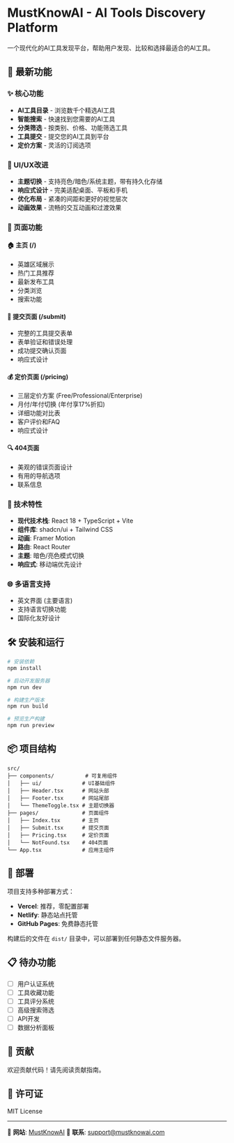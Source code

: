 # MustKnowAI - AI Tools Discovery Platform

一个现代化的AI工具发现平台，帮助用户发现、比较和选择最适合的AI工具。

## 🚀 最新功能

### ✨ 核心功能
- **AI工具目录** - 浏览数千个精选AI工具
- **智能搜索** - 快速找到您需要的AI工具
- **分类筛选** - 按类别、价格、功能筛选工具
- **工具提交** - 提交您的AI工具到平台
- **定价方案** - 灵活的订阅选项

### 🎨 UI/UX改进
- **主题切换** - 支持亮色/暗色/系统主题，带有持久化存储
- **响应式设计** - 完美适配桌面、平板和手机
- **优化布局** - 紧凑的间距和更好的视觉层次
- **动画效果** - 流畅的交互动画和过渡效果

### 📱 页面功能

#### 🏠 主页 (/)
- 英雄区域展示
- 热门工具推荐
- 最新发布工具
- 分类浏览
- 搜索功能

#### 📝 提交页面 (/submit)
- 完整的工具提交表单
- 表单验证和错误处理
- 成功提交确认页面
- 响应式设计

#### 💰 定价页面 (/pricing)
- 三层定价方案 (Free/Professional/Enterprise)
- 月付/年付切换 (年付享17%折扣)
- 详细功能对比表
- 客户评价和FAQ
- 响应式设计

#### 🔍 404页面
- 美观的错误页面设计
- 有用的导航选项
- 联系信息

### 🔧 技术特性
- **现代技术栈**: React 18 + TypeScript + Vite
- **组件库**: shadcn/ui + Tailwind CSS
- **动画**: Framer Motion
- **路由**: React Router
- **主题**: 暗色/亮色模式切换
- **响应式**: 移动端优先设计

### 🌐 多语言支持
- 英文界面 (主要语言)
- 支持语言切换功能
- 国际化友好设计

## 🛠️ 安装和运行

```bash
# 安装依赖
npm install

# 启动开发服务器
npm run dev

# 构建生产版本
npm run build

# 预览生产构建
npm run preview
```

## 📦 项目结构

```
src/
├── components/          # 可复用组件
│   ├── ui/             # UI基础组件
│   ├── Header.tsx      # 网站头部
│   ├── Footer.tsx      # 网站尾部
│   └── ThemeToggle.tsx # 主题切换器
├── pages/              # 页面组件
│   ├── Index.tsx       # 主页
│   ├── Submit.tsx      # 提交页面
│   ├── Pricing.tsx     # 定价页面
│   └── NotFound.tsx    # 404页面
└── App.tsx             # 应用主组件
```

## 🚀 部署

项目支持多种部署方式：

- **Vercel**: 推荐，零配置部署
- **Netlify**: 静态站点托管
- **GitHub Pages**: 免费静态托管

构建后的文件在 `dist/` 目录中，可以部署到任何静态文件服务器。

## 📋 待办功能

- [ ] 用户认证系统
- [ ] 工具收藏功能
- [ ] 工具评分系统
- [ ] 高级搜索筛选
- [ ] API开发
- [ ] 数据分析面板

## 🤝 贡献

欢迎贡献代码！请先阅读贡献指南。

## 📄 许可证

MIT License

---

🔗 **网站**: [MustKnowAI](https://mustknowai.com)
📧 **联系**: support@mustknowai.com 